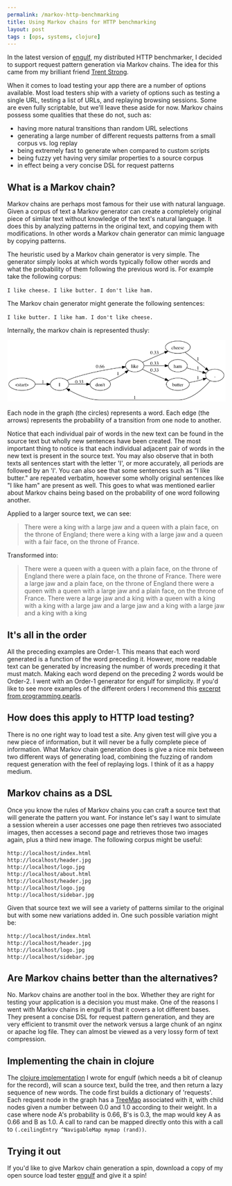 ```yaml
---
permalink: /markov-http-benchmarking
title: Using Markov chains for HTTP benchmarking
layout: post
tags : [ops, systems, clojure]
---
```


In the latest version of [engulf](http://engulf-project.org), my distributed HTTP benchmarker, I decided to support request pattern generation via Markov chains. The idea for this came from my brilliant friend [Trent Strong](http://trentstrong.com/).

When it comes to load testing your app there are a number of options available. Most load testers ship with a variety of options such as testing a single URL, testing a list of URLs, and replaying browsing sessions. Some are even fully scriptable, but we'll leave these aside for now. Markov chains possess some qualities that these do not, such as:

* having more natural transitions than random URL selections
* generating a large number of different requests patterns from a small corpus vs. log replay
* being extremely fast to generate when compared to custom scripts
* being fuzzy yet having very similar properties to a source corpus
* in effect being a very concise DSL for request patterns

## What is a Markov chain? 

Markov chains are perhaps most famous for their use with natural language. Given a corpus of text a Markov generator can create a completely original piece of similar text without knowledge of the text's natural language. It does this by analyzing patterns in the original text, and copying them with modifications. In other words a Markov chain generator can mimic language by copying patterns.

The heuristic used by a Markov chain generator is very simple. The generator simply looks at which words typically follow other words and what the probability of them following the previous word is. For example take the following corpus:

`I like cheese. I like butter. I don't like ham.`

The Markov chain generator might generate the following sentences:

`I like butter. I like ham. I don't like cheese.`

Internally, the markov chain is represented thusly:

![chain-graph](/assets/images/chain.png)

Each node in the graph (the circles) represents a word. Each edge (the arrows) represents the probability of a transition from one node to another.

Notice that each individual pair of words in the new text can be found in the source text but wholly new sentences have been created. The most important thing to notice is that each individual adjacent pair of words in the new text is present in the source text. You may also observe that in both texts all sentences start with the letter 'I', or more accurately, all periods are followed by an 'I'. You can also see that some sentences such as "I like butter." are repeated verbatim, however some wholly original sentences like "I like ham" are present as well. This goes to what was mentioned earlier about Markov chains being based on the probability of one word following another.

Applied to a larger source text, we can see:

> There were a king with a large jaw and a queen with a plain face, on the throne of England; there were a king with a large jaw and a queen with a fair face, on the throne of France. 

Transformed into: 

> There were a queen with a queen with a plain face, on the throne of England there were a plain face, on the throne of France. There were a large jaw and a plain face, on the throne of England there were a queen with a queen with a large jaw and a plain face, on the throne of France. There were a large jaw and a king with a queen with a king with a king with a large jaw and a large jaw and a king with a large jaw and a king with a king

## It's all in the order

All the preceding examples are Order-1. This means that each word generated is a function of the word preceding it. However, more readable text can be generated by increasing the number of words preceding it that must match. Making each word depend on the preceding 2 words would be Order-2. I went with an Order-1 generator for engulf for simplicity. If you'd like to see more examples of the different orders I recommend this [excerpt from programming pearls](http://www.cs.bell-labs.com/cm/cs/pearls/sec153.html).

## How does this apply to HTTP load testing?

There is no one right way to load test a site. Any given test will give you a new piece of information, but it will never be a fully complete piece of information. What Markov chain generation does is give a nice mix between two different ways of generating load, combining the fuzzing of random request generation with the feel of replaying logs. I think of it as a happy medium.

## Markov chains as a DSL

Once you know the rules of Markov chains you can craft a source text that will generate the pattern you want. For instance let's say I want to simulate a session wherein a user accesses one page then retrieves two associated images, then accesses a second page and retrieves those two images again, plus a third new image. The following corpus might be useful:

    http://localhost/index.html
    http://localhost/header.jpg
    http://localhost/logo.jpg
    http://localhost/about.html
    http://localhost/header.jpg
    http://localhost/logo.jpg
    http://localhost/sidebar.jpg

Given that source text we will see a variety of patterns similar to the original but with some new variations added in. One such possible variation might be:

    http://localhost/index.html
    http://localhost/header.jpg
    http://localhost/logo.jpg
    http://localhost/sidebar.jpg

## Are Markov chains better than the alternatives?

No. Markov chains are another tool in the box. Whether they are right for testing your application is a decision you must make. One of the reasons I went with Markov chains in engulf is that it covers a lot different bases. They present a concise DSL for request pattern generation, and they are very efficient to transmit over the network versus a large chunk of an nginx or apache log file. They can almost be viewed as a very lossy form of text compression.

## Implementing the chain in clojure

The [clojure implementation](https://github.com/andrewvc/engulf/blob/master/src/engulf/formulas/markov_requests.clj) I wrote for engulf (which needs a bit of cleanup for the record), will scan a source text, build the tree, and then return a lazy sequence of new words. The code first builds a dictionary of 'requests'. Each request node in the graph has a [TreeMap](http://docs.oracle.com/javase/1.5.0/docs/api/java/util/TreeMap.html) associated with it, with child nodes given a number between 0.0 and 1.0 according to their weight. In a case where node A's probability is 0.66, B's is 0.3, the map would key A as 0.66 and B as 1.0. A call to rand can be mapped directly onto this with a call to `(.ceilingEntry ^NavigableMap mymap (rand))`.

## Trying it out

If you'd like to give Markov chain generation a spin, download a copy of my open source load tester [engulf](http://engulf-project.org) and give it a spin!